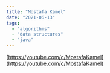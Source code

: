 ```yaml
---
title: "Mostafa Kamel"
date: "2021-06-13"
tags:
  - "algorithms"
  - "data structures"
  - "java"
---
```


[https://youtube.com/c/MostafaKamel](https://youtube.com/c/MostafaKamel)
